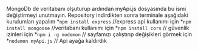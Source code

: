 MongoDb de veritabanı olşuturup ardından myApi.js dosyasında bu ismi değiştirmeyi unutmayın. 
Repository indirdikten sonra terminale aşağıdaki kurulumları yapalım 
*`npm install express` //express api kullanımı için
*`npm install mongoose` //veritabanı kullanımı için
*`npm install cors` // güvenlik izinleri için
*`npm i -g nodemon` // sayfamızı çalıştırıp değişikleri görmek için
*`nodemon myApi.js` // Api ayağa kaldırdık 
